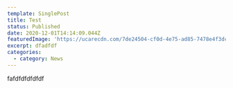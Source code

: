 ```yaml
---
template: SinglePost
title: Test
status: Published
date: 2020-12-01T14:14:09.044Z
featuredImage: 'https://ucarecdn.com/7de24504-cf0d-4e75-ad85-7478e4f3dc14/'
excerpt: dfadfdf
categories:
  - category: News
---
```

fafdfdfdfdfdf
